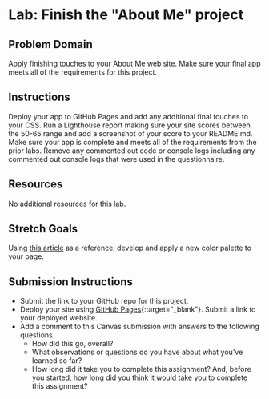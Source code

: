 # Lab: Finish the "About Me" project

## Problem Domain

Apply finishing touches to your About Me web site. Make sure your final app meets all of the requirements for this project.

## Instructions

Deploy your app to GitHub Pages and add any additional final touches to your CSS.  Run a Lighthouse report making sure your site scores between the 50-65 range and add a screenshot of your score to your README.md. Make sure your app is complete and meets all of the requirements from the prior labs. Remove any commented out code or console logs including any commented out console logs that were used in the questionnaire.

## Resources

No additional resources for this lab.

## Stretch Goals

Using [this article](https://www.smashingmagazine.com/2016/04/web-developer-guide-color/) as a reference, develop and apply a new color palette to your page.

## Submission Instructions

- Submit the link to your GitHub repo for this project.
- Deploy your site using [GitHub Pages](https://docs.github.com/en/pages/getting-started-with-github-pages/creating-a-github-pages-site#creating-your-site){:target="_blank"}.  Submit a link to your deployed website.
- Add a comment to this Canvas submission with answers to the following questions.
  - How did this go, overall?
  - What observations or questions do you have about what you've learned so far?
  - How long did it take you to complete this assignment? And, before you started, how long did you think it would take you to complete this assignment?